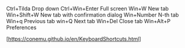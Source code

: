 Ctrl+Tilda Drop down
Ctrl+Win+Enter Full screen
Win+W New tab
Win+Shift+W New tab with confirmation dialog
Win+Number N-th tab
Win+q Previous tab
win+Q Next tab
Win+Del Close tab
Win+Alt+P Preferences

[https://conemu.github.io/en/KeyboardShortcuts.html]
